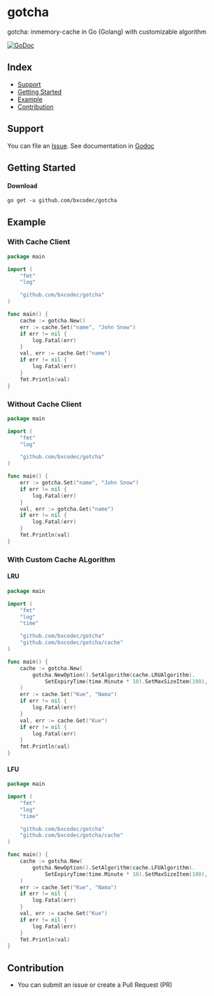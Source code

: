 # gotcha

gotcha: inmemory-cache in Go (Golang) with customizable algorithm

[![GoDoc](https://godoc.org/github.com/bxcodec/gotcha?status.svg)](https://godoc.org/github.com/bxcodec/gotcha)

## Index

* [Support](#support)
* [Getting Started](#getting-started)
* [Example](#example)
* [Contribution](#contribution)


## Support

You can file an [Issue](https://github.com/bxcodec/gotcha/issues/new).
See documentation in [Godoc](https://godoc.org/github.com/bxcodec/gotcha)


## Getting Started

#### Download

```shell
go get -u github.com/bxcodec/gotcha
```
## Example


### With Cache Client
```go
package main

import (
	"fmt"
	"log"

	"github.com/bxcodec/gotcha"
)

func main() {
	cache := gotcha.New()
	err := cache.Set("name", "John Snow")
	if err != nil {
		log.Fatal(err)
	}
	val, err := cache.Get("name")
	if err != nil {
		log.Fatal(err)
	}
	fmt.Println(val)
}
```

### Without Cache Client
```go
package main

import (
	"fmt"
	"log"

	"github.com/bxcodec/gotcha"
)

func main() {
	err := gotcha.Set("name", "John Snow")
	if err != nil {
		log.Fatal(err)
	}
	val, err := gotcha.Get("name")
	if err != nil {
		log.Fatal(err)
	}
	fmt.Println(val)
}
```

### With Custom Cache ALgorithm

#### LRU
```go
package main

import (
	"fmt"
	"log"
	"time"

	"github.com/bxcodec/gotcha"
	"github.com/bxcodec/gotcha/cache"
)

func main() {
	cache := gotcha.New(
		gotcha.NewOption().SetAlgorithm(cache.LRUAlgorithm).
			SetExpiryTime(time.Minute * 10).SetMaxSizeItem(100),
	)
	err := cache.Set("Kue", "Nama")
	if err != nil {
		log.Fatal(err)
	}
	val, err := cache.Get("Kue")
	if err != nil {
		log.Fatal(err)
	}
	fmt.Println(val)
}
```

#### LFU
```go
package main

import (
	"fmt"
	"log"
	"time"

	"github.com/bxcodec/gotcha"
	"github.com/bxcodec/gotcha/cache"
)

func main() {
	cache := gotcha.New(
		gotcha.NewOption().SetAlgorithm(cache.LFUAlgorithm).
			SetExpiryTime(time.Minute * 10).SetMaxSizeItem(100),
	)
	err := cache.Set("Kue", "Nama")
	if err != nil {
		log.Fatal(err)
	}
	val, err := cache.Get("Kue")
	if err != nil {
		log.Fatal(err)
	}
	fmt.Println(val)
}
```


## Contribution
- You can submit an issue or create a Pull Request (PR)
